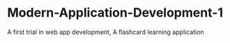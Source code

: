# Modern-Application-Development-1
A first trial in web app development, A flashcard learning application
